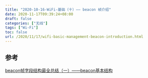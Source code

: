 ```yaml
---
title: "2020-10-16-WiFi-基础（十）—— beacon 帧介绍"
date: 2020-11-17T09:39:24+08:00
draft: false
categories: ["无线"]
tags: ["Wi-Fi"]
toc: false
url: /2020/11/17/wifi-basic-management-beacon-introduction.html
---
```


## 参考

[beacon帧字段结构最全总结（一）——beacon基本结构](https://www.cnblogs.com/fengf233/p/10919335.html)

